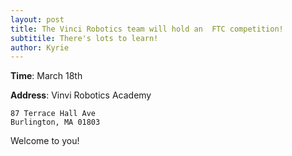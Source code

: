 ```yaml
---
layout: post
title: The Vinci Robotics team will hold an  FTC competition!
subtitile: There's lots to learn!
author: Kyrie
---
```

**Time**: March 18th 

**Address**: Vinvi Robotics Academy

    87 Terrace Hall Ave
    Burlington, MA 01803
    
Welcome to you!
